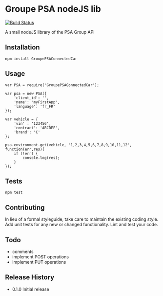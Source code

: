 Groupe PSA nodeJS lib
=====================

[![Build Status](https://travis-ci.org/NoeReboul/GroupePSA-api.svg?branch=master)](https://travis-ci.org/NoeReboul/GroupePSA-api)

A small nodeJS library of the PSA Group API

## Installation

	npm install GroupePSAConnectedCar

## Usage

	var PSA = require('GroupePSAConnectedCar');

	var psa = new PSA({
		'client_id': '',
		'name': "myFirstApp",
		'language': 'fr_FR'
	});

	var vehicle = {
		'vin' : '123456',
		'contract': 'ABCDEF',
		'brand': 'C'
	};

	psa.environment.get(vehicle, '1,2,3,4,5,6,7,8,9,10,11,12', function(err,res){
		if (!err) {
			console.log(res);
		}
	});

## Tests

	npm test

## Contributing

In lieu of a formal styleguide, take care to maintain the existing coding style.
Add unit tests for any new or changed functionality. Lint and test your code.

## Todo

 * comments
 * implement POST operations
 * implement PUT operations

## Release History

* 0.1.0 Initial release